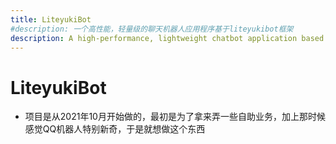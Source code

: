 ```yaml
---
title: LiteyukiBot
#description: 一个高性能，轻量级的聊天机器人应用程序基于liteyukibot框架
description: A high-performance, lightweight chatbot application based on the liteyukibot framework
---
```


# LiteyukiBot
- 项目是从2021年10月开始做的，最初是为了拿来弄一些自助业务，加上那时候感觉QQ机器人特别新奇，于是就想做这个东西


